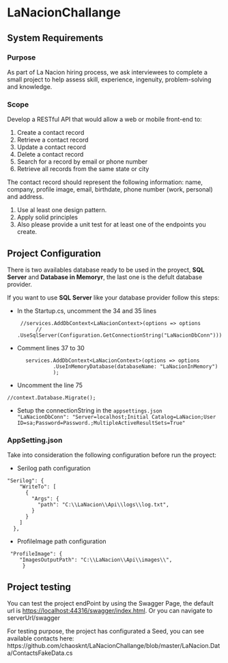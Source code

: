 # LaNacionChallange


## System Requirements

### Purpose

As part of La Nacion hiring process, we ask interviewees to complete a small project to help
assess skill, experience, ingenuity, problem-solving and knowledge.

### Scope

Develop a RESTful API that would allow a web or mobile front-end to:

<ol>
  <li>Create a contact record</li>
  <li>Retrieve a contact record</li>
  <li>Update a contact record</li>
  <li>Delete a contact record</li>
  <li>Search for a record by email or phone number</li>
  <li>Retrieve all records from the same state or city</li>
</ol>

The contact record should represent the following information: name, company, profile
image, email, birthdate, phone number (work, personal) and address.

  <ol>
    <li>Use al least one design pattern.</li>
    <li>Apply solid principles</li>
    <li>Also please provide a unit test for at least one of the endpoints you create.</li>
  </ol>
  
  ## Project Configuration
  
  <p>
   There is two availables database ready to be used in the proyect, <b>SQL Server</b> and <b>Database in Memoryr</b>,  the last one is the defult database provider.
  
  If you want to use <b>SQL Server</b> like your database provider follow this steps:
  
  * In the Startup.cs, uncomment the 34 and 35 lines <br>

      ```
       //services.AddDbContext<LaNacionContext>(options => options
            //  .UseSqlServer(Configuration.GetConnectionString("LaNacionDbConn")));
     ```
* Comment lines 37 to 30

 ```
       services.AddDbContext<LaNacionContext>(options => options
                .UseInMemoryDatabase(databaseName: "LaNacionInMemory")
                );
```
* Uncomment the line 75
```
//context.Database.Migrate();
```

* Setup the connectionString in the `appsettings.json` <br>
  `"LaNacionDbConn": "Server=localhost;Initial Catalog=LaNacion;User ID=sa;Password=Password.;MultipleActiveResultSets=True"`
  </p>
<p>

### AppSetting.json

Take into consideration the following configuration before run the proyect:

* Serilog path configuration
```
"Serilog": {
    "WriteTo": [
      {
        "Args": {
          "path": "C:\\LaNacion\\Api\\logs\\log.txt",
        }
      }
    ]
  },
```

* ProfileImage path configuration

```
 "ProfileImage": {
    "ImagesOutputPath": "C:\\LaNacion\\Api\\images\\",
     }
```

</p> 

## Project testing

<p>
You can test the project endPoint by using the Swagger Page, the default url is <a href='https://localhost:44316/swagger/index.html'>https://localhost:44316/swagger/index.html</a>.
Or you can navigate to serverUrl/swagger
</p>
  
<p>
For testing purpose, the project has configurated a Seed, you can see available contacts here: https://github.com/chaosknt/LaNacionChallange/blob/master/LaNacion.Data/ContactsFakeData.cs
</p>

